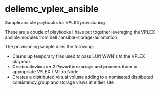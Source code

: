 # dellemc_vplex_ansible
Sample ansible playbooks for VPLEX provisioning

These are a couple of playbooks I have put together leveraging the VPLEX ansible modules from
dell / ansible-storage-automation

The provisioning sample does the following:
  - Cleans up temporary files used to pass LUN WWN's to the VPLEX playbook
  - Creates devices on 2 PowerStore arrays and presents them to appropriate VPLEX / Metro Node
  - Creates a distributed virtual volume adding to a nominated distributed consistency group and storage views at either site
